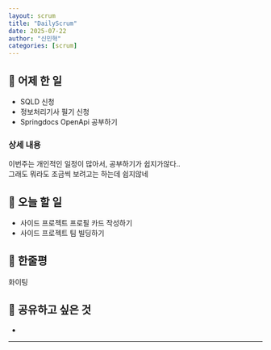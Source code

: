 ```yaml
---
layout: scrum
title: "DailyScrum"
date: 2025-07-22
author: "신민혁"
categories: [scrum]
---
```


## 📝 어제 한 일

- SQLD 신청
- 정보처리기사 필기 신청
- Springdocs OpenApi 공부하기

### 상세 내용

이번주는 개인적인 일정이 많아서, 공부하기가 쉽지가않다..  
그래도 뭐라도 조금씩 보려고는 하는데 쉽지않네

## 🎯 오늘 할 일

- 사이드 프로젝트 프로필 카드 작성하기
- 사이드 프로젝트 팀 빌딩하기

## 💭 한줄평

화이팅

## 🔗 공유하고 싶은 것

-

---